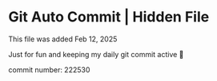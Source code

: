 # Git Auto Commit | Hidden File

This file was added Feb 12, 2025

Just for fun and keeping my daily git commit active 🤪

commit number: 222530
